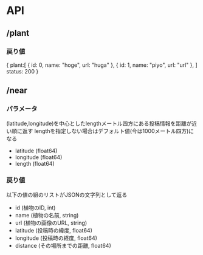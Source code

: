 # API

## /plant
### 戻り値
{
    plant:[
        {
            id: 0,
            name: "hoge",
            url: "huga"
        },
        {
            id: 1,
            name: "piyo",
            url: "url"
        },
    ]
    status: 200
}

## /near
### パラメータ
(latitude,longitude)を中心としたlengthメートル四方にある投稿情報を距離が近い順に返す
lengthを指定しない場合はデフォルト値(今は1000メートル四方)になる
- latitude (float64)
- longitude (float64)
- length (float64)

### 戻り値
以下の値の組のリストがJSONの文字列として返る
- id (植物のID, int)
- name (植物の名前, string)
- url (植物の画像のURL, string)
- latitude (投稿時の緯度, float64)
- longitude (投稿時の経度, float64)
- distance (その場所までの距離, float64)
